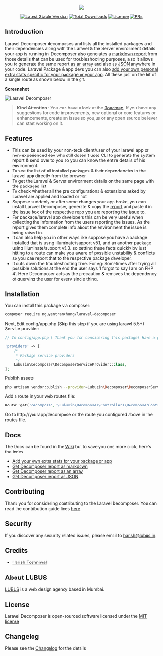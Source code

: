 <p align="center"><img src="https://cloud.githubusercontent.com/assets/11228182/23066989/3dd8f21c-f543-11e6-8f74-f64ccf814d51.png"></p>

<p align="center">
<a href="https://packagist.org/packages/nguyentranchung/laravel-decomposer"><img src="https://poser.pugx.org/nguyentranchung/laravel-decomposer/v/stable" alt="Latest Stable Version"></a>
<a href="https://packagist.org/packages/nguyentranchung/laravel-decomposer"><img src="https://poser.pugx.org/nguyentranchung/laravel-decomposer/downloads" alt="Total Downloads"></a>
<a href="https://github.com/nguyentranchung/laravel-decomposer/blob/master/LICENSE.txt"><img src="https://poser.pugx.org/nguyentranchung/laravel-decomposer/license" alt="License"></a>
<a href="https://github.com/nguyentranchung/laravel-decomposer/blob/master/contributing.md"><img src="https://img.shields.io/badge/PRs-welcome-brightgreen.svg" alt="PRs"></a>
</p>

## Introduction

Laravel Decomposer decomposes and lists all the installed packages and their dependencies along with the Laravel & the Server environment details your app is running in. Decomposer also generates a [markdown report](https://github.com/nguyentranchung/laravel-decomposer/blob/master/report.md) from those details that can be used for troubleshooting purposes, also it allows you to generate the same report [as an array](https://github.com/nguyentranchung/laravel-decomposer/wiki/Get-Report-as-an-array) and also [as JSON](https://github.com/nguyentranchung/laravel-decomposer/wiki/Get-Report-as-JSON) anywhere in your code. Laravel Package & app devs you can also [add your own personal extra stats specific for your package or your app](https://github.com/nguyentranchung/laravel-decomposer/wiki/Add-your-extra-stats). All these just on the hit of a single route as shown below in the gif.

**Screenshot**

![Laravel Decomposer](https://cloud.githubusercontent.com/assets/11228182/23458894/0ffe7992-fea4-11e6-8441-e7550f6c3139.gif)

> **Kind Attention :**
You can have a look at the [Roadmap](https://github.com/nguyentranchung/laravel-decomposer#roadmap). If you have any suggestions for code improvements, new optional or core features or enhancements, create an issue so you,us or any open source believer can start working on it.

## Features
- This can be used by your non-tech client/user of your laravel app or non-experienced dev who still dosen't uses CLI to generate the system report & send over to you so you can know the entire details of his environment.
- To see the list of all installed packages & their dependencies in the laravel app directly from the browser
- To get the Laravel & Server environment details on the same page with the packages list
- To check whether all the pre configurations & extensions asked by Laravel are applied and loaded or not
- Suppose suddenly or after some changes your app broke, you can install Laravel Decomposer, generate & copy the [report](https://github.com/nguyentranchung/laravel-decomposer/blob/master/report.md) and paste it in the issue box of the respective repo you are reporting the issue to.
- For package/laravel app developers this can be very useful when collecting the information from the users reporting the issues. As the report gives them complete info about the environment the issue is being raised in.
- It can also help you in other ways like suppose you have a package installed that is using illuminate/support v5.1, and an another package using illuminate/support v5.3, so getting these facts quickly by just hitting to a route can make you aware of possible unstability & conflicts so you can report that to the respective package developer.
- It cuts down the troubleshooting time. For eg: Sometimes after trying all possible solutions at the end the user says 'I forgot to say I am on PHP 4'. Here Decomposer acts as the precaution & removes the dependency of querying the user for every single thing.

## Installation

You can install this package via composer:

```bash
composer require nguyentranchung/laravel-decomposer
```

Next, Edit config/app.php (Skip this step if you are using laravel 5.5+) Service provider:

```php
// In config/app.php ( Thank you for considering this package! Have a great day :) )

'providers' => [
    /*
     * Package service providers
     */
    Lubusin\Decomposer\DecomposerServiceProvider::class,
];
```

Publish assets

```bash
php artisan vendor:publish --provider=Lubusin\Decomposer\DecomposerServiceProvider
```

Add a route in your web routes file:

```php
Route::get('decompose','\Lubusin\Decomposer\Controllers\DecomposerController@index');
```
Go to http://yourapp/decompose or the route you configured above in the routes file.

## Docs

The Docs can be found in the [Wiki](https://github.com/nguyentranchung/laravel-decomposer/wiki) but to save you one more click, here's the index
- [Add your own extra stats for your package or app](https://github.com/nguyentranchung/laravel-decomposer/wiki/Add-your-extra-stats)
- [Get Decomposer report as markdown](https://github.com/nguyentranchung/laravel-decomposer/wiki/Get-Markdown-Report)
- [Get Decomposer report as an array](https://github.com/nguyentranchung/laravel-decomposer/wiki/Get-Report-as-an-array)
- [Get Decomposer report as JSON](https://github.com/nguyentranchung/laravel-decomposer/wiki/Get-Report-as-JSON)

## Contributing

Thank you for considering contributing to the Laravel Decomposer. You can read the contribution guide lines [here](contributing.md)

## Security

If you discover any security related issues, please email to [harish@lubus.in](mailto:harish@lubus.in).

## Credits

- [Harish Toshniwal](https://github.com/introwit)

## About LUBUS
[LUBUS](http://lubus.in) is a web design agency based in Mumbai.

## License
Laravel Decomposer is open-sourced software licensed under the [MIT license](LICENSE.txt)

## Changelog
Please see the [Changelog](https://github.com/nguyentranchung/laravel-decomposer/blob/master/changelog.md) for the details
